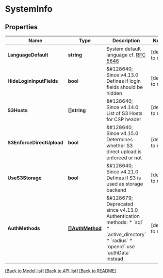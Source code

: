 # SystemInfo

## Properties
Name | Type | Description | Notes
------------ | ------------- | ------------- | -------------
**LanguageDefault** | **string** | System default language  cf. [RFC 5646](https://tools.ietf.org/html/rfc5646) | [default to null]
**HideLoginInputFields** | **bool** | &amp;#128640; Since v4.13.0  Defines if login fields should be hidden | [default to null]
**S3Hosts** | **[]string** | &amp;#128640; Since v4.14.0  List of S3 Hosts for CSP header | [default to null]
**S3EnforceDirectUpload** | **bool** | &amp;#128640; Since v4.15.0  Determines whether S3 direct upload is enforced or not | [default to null]
**UseS3Storage** | **bool** | &amp;#128640; Since v4.21.0  Defines if S3 is used as storage backend | [default to null]
**AuthMethods** | [**[]AuthMethod**](AuthMethod.md) | &amp;#128679; Deprecated since v4.13.0  Authentication methods:  * &#x60;sql&#x60;  * &#x60;active_directory&#x60;  * &#x60;radius&#x60;  * &#x60;openid&#x60;  use &#x60;authData&#x60; instead | [default to null]

[[Back to Model list]](../README.md#documentation-for-models) [[Back to API list]](../README.md#documentation-for-api-endpoints) [[Back to README]](../README.md)

